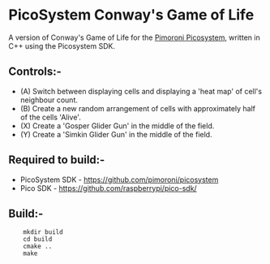# PicoSystem Conway's Game of Life

A version of Conway's Game of Life for the [Pimoroni Picosystem](https://shop.pimoroni.com/products/picosystem?variant=32369546985555), written in C++ using the Picosystem SDK.  

## Controls:-
- (A) Switch between displaying cells and displaying a 'heat map' of cell's neighbour count.
- (B) Create a new random arrangement of cells with approximately half of the cells 'Alive'.
- (X) Create a 'Gosper Glider Gun' in the middle of the field.
- (Y) Create a 'Simkin Glider Gun' in the middle of the field.

## Required to build:-
- PicoSystem SDK - https://github.com/pimoroni/picosystem
- Pico SDK - https://github.com/raspberrypi/pico-sdk/

## Build:-
```
    mkdir build
    cd build
    cmake ..
    make
```
